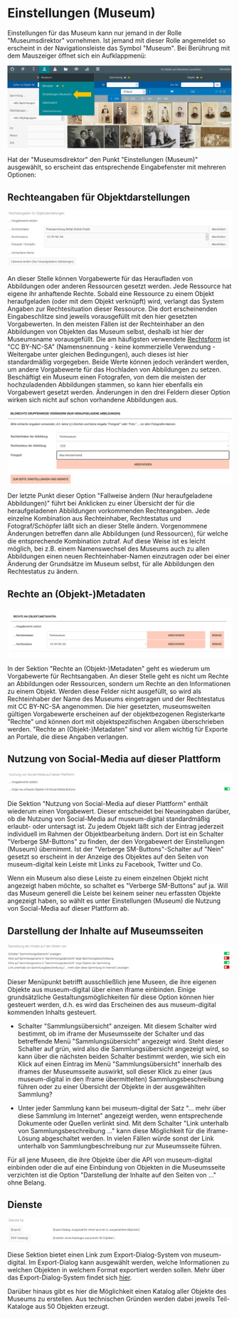 # Einstellungen (Museum)

Einstellungen für das Museum kann nur jemand in der Rolle "Museumsdirektor" vornehmen. Ist jemand mit dieser Rolle angemeldet so erscheint in der Navigationsleiste das Symbol "Museum". Bei Berührung mit dem Mauszeiger öffnet sich ein Aufklappmenü:

![Aufklappmenu: Museumsweite Einstellungen](../../assets/musdb/museum/einstellungenmuseum1.JPG)

Hat der "Museumsdirektor" den Punkt "Einstellungen (Museum)" ausgewählt, so erscheint das entsprechende Eingabefenster mit mehreren Optionen:

## Rechteangaben für Objektdarstellungen

![Einstellungen (Museum): Vorgaben für Rechte](../../assets/musdb/museum/rechtedarstellungen.JPG)

An dieser Stelle können Vorgabewerte für das Heraufladen von Abbildungen oder anderen Ressourcen gesetzt werden. Jede Ressource hat eigene ihr anhaftende Rechte. Sobald eine Ressource zu einem Objekt heraufgeladen (oder mit dem Objekt verknüpft) wird, verlangt das System Angaben zur Rechtesituation dieser Ressource. Die dort erscheinenden Eingabeschlitze sind jeweils vorausgefüllt mit den hier gesetzten Vorgabewerten. In den meisten Fällen ist der Rechteinhaber an den Abbildungen von Objekten das Museum selbst, deshalb ist hier der Museumsname vorausgefüllt. Die am häufigsten verwendete [Rechtsform](../../Grundkonzepte/Lizenzen.md) ist "CC BY-NC-SA" (Namensnennung - keine kommerzielle Verwendung - Weitergabe unter gleichen Bedingungen), auch dieses ist hier standardmäßig vorgegeben. Beide Werte können jedoch verändert werden, um andere Vorgabewerte für das Hochladen von Abbildungen zu setzen.
Beschäftigt ein Museum einen Fotografen, von dem die meisten der hochzuladenden Abbildungen stammen, so kann hier ebenfalls ein Vorgabewert gesetzt werden. Änderungen in den drei Feldern dieser Option wirken sich nicht auf schon vorhandene Abbildungen aus.

![Einstellungen (Museum): Fallweise ändern](../../assets/musdb/museum/Bildrechte_aendern.jpg)

Der letzte Punkt dieser Option "Fallweise ändern (Nur heraufgeladene Abbildungen)" führt bei Anklicken zu einer Übersicht der für die heraufgeladenen Abbildungen vorkommenden Rechteangaben. Jede einzelne
Kombination aus Rechteinhaber, Rechtestatus und Fotograf/Schöpfer läßt sich an dieser Stelle ändern. Vorgenommene Änderungen betreffen dann alle Abbildungen (und Ressourcen), für welche die entsprechende
Kombination zutraf. Auf diese Weise ist es leicht möglich, bei z.B. einem Namenswechsel des Museums auch zu allen Abbildungen einen neuen Rechteinhaber-Namen einzutragen oder bei einer Änderung der Grundsätze
im Museum selbst, für alle Abbildungen den Rechtestatus zu ändern.

## Rechte an (Objekt-)Metadaten

![Einstellungen (Museum): Rechte an Metadaten](../../assets/musdb/museum/objektmetadatenrechte.jpg)

In der Sektion "Rechte an (Objekt-)Metadaten" geht es wiederum um Vorgabewerte für Rechtsangaben. An dieser Stelle geht es nicht um Rechte an Abbildungen oder Ressourcen, sondern um Rechte an den Informationen zu einem Objekt. Werden diese Felder nicht ausgefüllt, so wird als Rechteinhaber der Name des Museums eingetragen und der Rechtestatus mit CC BY-NC-SA angenommen. Die hier gesetzten, museumsweiten gültigen Vorgabewerte erscheinen auf der objektbezogenen Registerkarte "Rechte"
und können dort mit objektspezifischen Angaben überschrieben werden. "Rechte an (Objekt-)Metadaten" sind vor allem wichtig für Exporte an Portale, die diese Angaben verlangen.

## Nutzung von Social-Media auf dieser Plattform

![Einstellungen (Museum): Social Media](../../assets/musdb/museum/einstellungensm.JPG)

Die Sektion "Nutzung von Social-Media auf dieser Plattform" enthält wiederum einen Vorgabewert. Dieser entscheidet bei Neueingaben darüber, ob die Nutzung von Social-Media auf museum-digital standardmäßig
erlaubt- oder untersagt ist. Zu jedem Objekt läßt sich der Eintrag jederzeit individuell im Rahmen der Objektbearbeitung ändern. Dort ist ein Schalter "Verberge SM-Buttons" zu finden, der den Vorgabewert der Einstellungen (Museum) übernimmt. Ist der "Verberge SM-Buttons"-Schalter auf "Nein" gesetzt so erscheint in der Anzeige des Objektes auf den Seiten von museum-digital kein Leiste mit Links zu Facebook, Twitter und Co.

Wenn ein Museum also diese Leiste zu einem einzelnen Objekt nicht angezeigt haben möchte, so schaltet es "Verberge SM-Buttons" auf ja. Will das Museum generell die Leiste bei keinem seiner neu erfassten
Objekte angezeigt haben, so wählt es unter Einstellungen (Museum) die Nutzung von Social-Media auf dieser Plattform ab.

## Darstellung der Inhalte auf Museumsseiten

![Einstellungen (Museum): Darstellung](../../assets/musdb/museum/darstellunginhalteseitenselbst.JPG)

Dieser Menüpunkt betrifft ausschließlich jene Museen, die ihre eigenen Objekte aus museum-digital über einen iframe einbinden. Einige grundsätzliche Gestaltungsmöglichkeiten für diese Option können hier
gesteuert werden, d.h. es wird das Erscheinen des aus museum-digital kommenden Inhalts gesteuert.

- Schalter "Sammlungsübersicht" anzeigen. Mit diesem Schalter wird bestimmt, ob im iframe der Museumsseite der Schalter und das betreffende Menü "Sammlungsübersicht" angezeigt wird. Steht dieser Schalter auf grün, wird also die Sammlungsübersicht angezeigt wird, so kann über die nächsten beiden Schalter bestimmt werden, wie sich ein Klick auf einen Eintrag im Menü "Sammlungsübersicht" innerhalb des iframes der Museumsseite auswirkt, soll dieser Klick zu einer (aus museum-digital in den iframe übermittelten) Sammlungsbeschreibung führen oder zu einer Übersicht der Objekte in der ausgewählten Sammlung?

- Unter jeder Sammlung kann bei museum-digital der Satz "... mehr über diese Sammlung im Internet" angezeigt werden, wenn entsprechende Dokumente oder Quellen verlinkt sind. Mit dem Schalter "Link unterhalb von Sammlungsbeschreibung ..." kann diese Möglichkeit für die iframe-Lösung abgeschaltet werden. In vielen Fällen würde sonst der Link unterhalb von Sammlungbeschreibung nur zur Museumsseite führen.

Für all jene Museen, die ihre Objekte über die API von museum-digital einbinden oder die auf eine Einbindung von Objekten in die Museumsseite verzichten ist die Option "Darstellung der Inhalte auf den Seiten von ..." ohne Belang.

## Dienste

![Dienste für das Museum](../../assets/musdb/museum/dienstefuer.JPG)

Diese Sektion bietet einen Link zum Export-Dialog-System von museum-digital. Im Export-Dialog kann ausgewählt werden, welche Informationen zu welchen Objekten in welchem Format exportiert werden sollen. Mehr über das Export-Dialog-System findet sich [hier](../Objektsuche/Export.md).

Darüber hinaus gibt es hier die Möglichkeit einen Katalog aller Objekte des Museums zu erstellen. Aus technischen Gründen werden dabei jeweils Teil-Kataloge aus 50 Objekten erzeugt.
